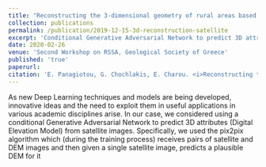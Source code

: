 ```yaml
---
title: "Reconstructing the 3-dimensional geometry of rural areas based on a single satellite image using Generative Adversarial Networks"
collection: publications
permalink: /publication/2019-12-15-3d-reconstruction-satellite
excerpt: 'Conditional Generative Adversarial Network to predict 3D attributes (Digital Elevation Model) from satellite images.'
date: 2020-02-26
venue: 'Second Workshop on RSSA, Geological Society of Greece'
published: 'true'
paperurl: 
citation: 'E. Panagiotou, G. Chochlakis, E. Charou. <i>Reconstructing the 3-dimensional geometry of rural areas based on a single satellite image using Generative Adversarial Networks</i>, in <i>Second Workshop on RSSA, Geological Society of Greece</i>, 2020.'
---
```


As new Deep Learning techniques and models are being developed, innovative ideas and the need to exploit them in useful applications in various academic disciplines arise. In our case, we considered using a conditional Generative Adversarial Network to predict 3D attributes (Digital Elevation Model) from satellite images. Specifically, we used the pix2pix algorithm which (during the training process) receives pairs of satellite and DEM images and then given a single satellite image, predicts a plausible DEM for it
